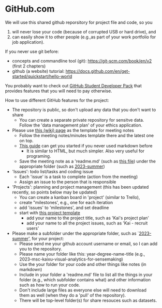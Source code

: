 # GitHub.com
We will use this shared github reporsitory for project file and code, so you 
1. will never lose your code (because of corrupted USB or hard drive), and
2. can easily show it to other people (e.g.,as part of your work portfolio for job application).

If you never use git before: 
- concepts and commandline tool (git): https://git-scm.com/book/en/v2 (first 2 chapters)
- github (a website) tutorial: https://docs.github.com/en/get-started/quickstart/hello-world

You probably want to check out [GitHub Student Developer Pack](https://education.github.com/pack) that provides features that you will need to pay otherwise.

How to use different GitHub features for the project:
  - The repository is public, so don't upload any data that you don't want to share
    - You can create a separate private repository for sensitve data. Follow the 'data management plan' of your ethics application.   
  - Please use [this (wiki) page](https://github.com/kaidatavis/student-projects/wiki/Meeting-Notes) as the template for meeting notes
    - Follow the meeting notes/minutes template there and the latest one on top.
    - [This guide](https://docs.github.com/en/get-started/writing-on-github/getting-started-with-writing-and-formatting-on-github/basic-writing-and-formatting-syntax) can get you started if you never used markdown before 
      - It is similar to HTML, but much simpler. Also very useful for programing.
    - Save the meeting note as a 'readme.md' (such as [this file](https://github.com/kaidatavis/student-projects/blob/master/2023-summer/readme.md)) under the appropriate folder (such as [2023-summer](https://github.com/kaidatavis/student-projects/tree/master/2023-summer))
  - 'Issues': todo list/tasks and coding issue
    - Each 'issue' is a task to complete (action from the meeting)
    - Assign an issue to the person that is responsible 
  - 'Projects': planning and project management (this has been updated recently, so points below may be updated) 
    - You can create a kanban board in 'project' (similar to Trello), 
    - create "milestones', e.g., one for each iteration
    - add 'issues' to 'milestones', and set deadline
    - start with [this project template](https://github.com/users/kaidatavis/projects/2)
      - add your name to the project title, such as 'Kai's project plan'
      - add your name to all the project issues, such as 'Kai - recruit users'
  - Please make a subfolder under the appropriate folder, such as `[2023-summer](https://github.com/kaidatavis/student-projects/tree/master/2023-summer)', for your project:
    - Please send me your github account username or email, so I can add you to the repository.
    - Please name your folder like this: year-degree-name-title (e.g., 2023-msc-kaixu-visual-analytics-for-sensemaking)
    - Use the your folder for your code and other things like notes (in markdown)
    - Include in your folder a 'readme.md' file to list all the things in your folder (e.g., which subfolder contains what) and other information such as how to run your code.
    - Don't include large files as everyone else will need to download them as well (when they do a 'pull' of the repository).
    - There will be top-level folder(s) for share resouces such as datasets.
